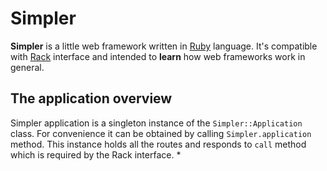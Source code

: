 # Simpler

**Simpler** is a little web framework written in [Ruby](https://www.ruby-lang.org) language. It's compatible with [Rack](https://rack.github.io) interface and intended to **learn** how web frameworks work in general.

## The application overview

Simpler application is a singleton instance of the `Simpler::Application` class. For convenience it can be obtained by calling `Simpler.application` method. This instance holds all the routes and responds to `call` method which is required by the Rack interface.
*
